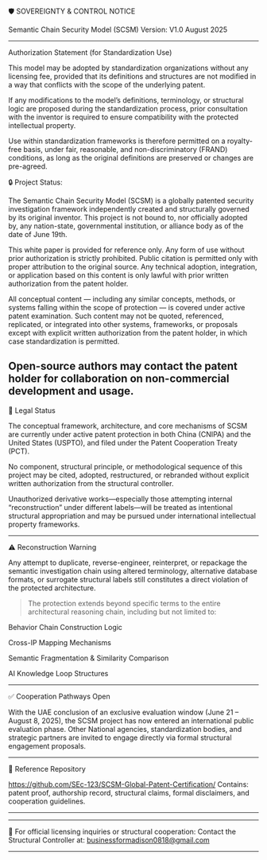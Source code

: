 🛡️ SOVEREIGNTY & CONTROL NOTICE

Semantic Chain Security Model (SCSM)
Version: V1.0 August 2025


---
Authorization Statement (for Standardization Use)

This model may be adopted by standardization organizations without any licensing fee, provided that its definitions and structures are not modified in a way that conflicts with the scope of the underlying patent.

If any modifications to the model’s definitions, terminology, or structural logic are proposed during the standardization process, prior consultation with the inventor is required to ensure compatibility with the protected intellectual property.

Use within standardization frameworks is therefore permitted on a royalty-free basis, under fair, reasonable, and non-discriminatory (FRAND) conditions, as long as the original definitions are preserved or changes are pre-agreed.

🔒 Project Status: 

The Semantic Chain Security Model (SCSM) is a globally patented security investigation framework independently created and structurally governed by its original inventor.
This project is not bound to, nor officially adopted by, any nation-state, governmental institution, or alliance body as of the date of June 19th.

This white paper is provided for reference only. Any form of use without prior authorization is strictly prohibited. Public citation is permitted only with proper attribution to the original source. Any technical adoption, integration, or application based on this content is only lawful with prior written authorization from the patent holder.

All conceptual content — including any similar concepts, methods, or systems falling within the scope of protection — is covered under active patent examination. Such content may not be quoted, referenced, replicated, or integrated into other systems, frameworks, or proposals except with explicit written authorization from the patent holder, in which case standardization is permitted.

Open-source authors may contact the patent holder for collaboration on non-commercial development and usage.
---

📜 Legal Status

The conceptual framework, architecture, and core mechanisms of SCSM are currently under active patent protection in both China (CNIPA) and the United States (USPTO), and filed under the Patent Cooperation Treaty (PCT).

No component, structural principle, or methodological sequence of this project may be cited, adopted, restructured, or rebranded without explicit written authorization from the structural controller.

Unauthorized derivative works—especially those attempting internal “reconstruction” under different labels—will be treated as intentional structural appropriation and may be pursued under international intellectual property frameworks.



---

⚠️ Reconstruction Warning

Any attempt to duplicate, reverse-engineer, reinterpret, or repackage the semantic investigation chain using altered terminology, alternative database formats, or surrogate structural labels still constitutes a direct violation of the protected architecture.

> The protection extends beyond specific terms to the entire architectural reasoning chain, including but not limited to:

Behavior Chain Construction Logic

Cross-IP Mapping Mechanisms

Semantic Fragmentation & Similarity Comparison

AI Knowledge Loop Structures





---

✅ Cooperation Pathways Open

With the UAE conclusion of an exclusive evaluation window (June 21 – August 8, 2025), the SCSM project has now entered an international public evaluation phase.
Other National agencies, standardization bodies, and strategic partners are invited to engage directly via formal structural engagement proposals.


---

🔗 Reference Repository

https://github.com/SEc-123/SCSM-Global-Patent-Certification/
Contains: patent proof, authorship record, structural claims, formal disclaimers, and cooperation guidelines.


---





---

📧 For official licensing inquiries or structural cooperation:
Contact the Structural Controller at: businessformadison0818@gmail.com


---


